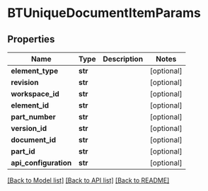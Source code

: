 # BTUniqueDocumentItemParams

## Properties
Name | Type | Description | Notes
------------ | ------------- | ------------- | -------------
**element_type** | **str** |  | [optional] 
**revision** | **str** |  | [optional] 
**workspace_id** | **str** |  | [optional] 
**element_id** | **str** |  | [optional] 
**part_number** | **str** |  | [optional] 
**version_id** | **str** |  | [optional] 
**document_id** | **str** |  | [optional] 
**part_id** | **str** |  | [optional] 
**api_configuration** | **str** |  | [optional] 

[[Back to Model list]](../README.md#documentation-for-models) [[Back to API list]](../README.md#documentation-for-api-endpoints) [[Back to README]](../README.md)


